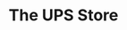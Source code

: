 ---
title: "The UPS Store"
url: /las-vegas/the-ups-store-southern-highlands-parkway/
shop: copyshop
---